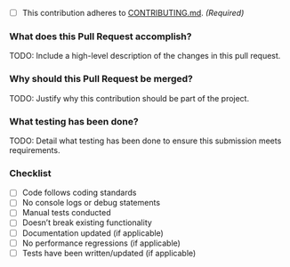 <!-- TODO: Mark the following with an 'x' as applicable -->
- [ ] This contribution adheres to [CONTRIBUTING.md](https://github.com/ni/ni-spec-server-proxy/blob/main/CONTRIBUTING.md). _(Required)_

### What does this Pull Request accomplish?

TODO: Include a high-level description of the changes in this pull request.

### Why should this Pull Request be merged?

TODO: Justify why this contribution should be part of the project.

### What testing has been done?

TODO: Detail what testing has been done to ensure this submission meets requirements.

### Checklist
- [ ] Code follows coding standards
- [ ] No console logs or debug statements
- [ ] Manual tests conducted
- [ ] Doesn’t break existing functionality
- [ ] Documentation updated (if applicable)
- [ ] No performance regressions (if applicable)
- [ ] Tests have been written/updated (if applicable)